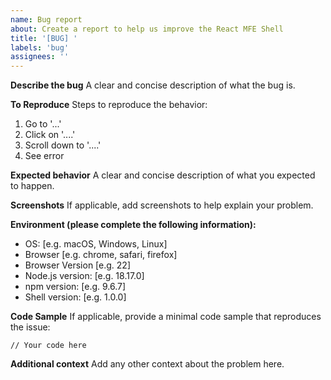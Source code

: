 ```yaml
---
name: Bug report
about: Create a report to help us improve the React MFE Shell
title: '[BUG] '
labels: 'bug'
assignees: ''
---
```


**Describe the bug**
A clear and concise description of what the bug is.

**To Reproduce**
Steps to reproduce the behavior:

1. Go to '...'
2. Click on '....'
3. Scroll down to '....'
4. See error

**Expected behavior**
A clear and concise description of what you expected to happen.

**Screenshots**
If applicable, add screenshots to help explain your problem.

**Environment (please complete the following information):**

- OS: [e.g. macOS, Windows, Linux]
- Browser [e.g. chrome, safari, firefox]
- Browser Version [e.g. 22]
- Node.js version: [e.g. 18.17.0]
- npm version: [e.g. 9.6.7]
- Shell version: [e.g. 1.0.0]

**Code Sample**
If applicable, provide a minimal code sample that reproduces the issue:

```tsx
// Your code here
```

**Additional context**
Add any other context about the problem here.
